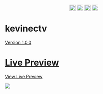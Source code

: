 <p align="center"><a href="https://codepen.io/kevinectv" target="blank"><img align="center" src="https://image.flaticon.com/icons/svg/2111/2111501.svg" alt="kevinectv" height="20" width="20" /></a>
<a href="https://twitter.com/kevinectv" target="blank"><img align="center" src="https://sevilla.2019-2022.org/wp-content/uploads/2016/07/Logo-twitter.svg_.png" alt="kevinectv" height="20" width="20" /></a>
<a href="https://instagram.com/kevinectv" target="blank"><img align="center" src="https://rushcargo.com.co/attachments/Image/Instagram_1.png" alt="kevinectv" height="20" width="20" /></a>
<a href="https://dribbble.com/kevinectv" target="blank"><img align="center" src="https://seeklogo.com/images/D/dribbble-logo-143FF96D65-seeklogo.com.png" alt="kevinectv" height="20" width="20" /></a></p>

# kevinectv
<p align="center"><a href=https://kevinectv.ga/</a></p>

Version 1.0.0

# Live Preview
<p align="https://themesbootstrap.com.mx/templates/smart-agency-template/index.html">View Live Preview</p>

<img src="https://img.shields.io/discord/738463675597193216?color=%237086D2&label=Discord&logo=Discord&style=for-the-badge">
